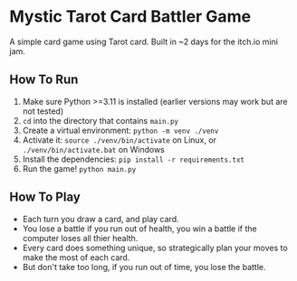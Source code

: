 # Mystic Tarot Card Battler Game

A simple card game using Tarot card. Built in ~2 days for the itch.io mini jam.

## How To Run
1. Make sure Python >=3.11 is installed (earlier versions may work but are not tested)
2. `cd` into the directory that contains `main.py`
3. Create a virtual environment: `python -m venv ./venv`
4. Activate it: `source ./venv/bin/activate` on Linux, or `./venv/bin/activate.bat` on Windows
5. Install the dependencies: `pip install -r requirements.txt`
6. Run the game! `python main.py`

## How To Play
- Each turn you draw a card, and play card.
- You lose a battle if you run out of health, you win a battle if the computer loses all thier health.
- Every card does something unique, so strategically plan your moves to make the most of each card.
- But don't take too long, if you run out of time, you lose the battle.
